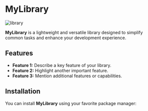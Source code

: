# MyLibrary

![library](https://github.com/NicoleKelsey/WebsiteREADME/assets/127091448/63d3c1d4-7184-4dfe-85bf-ffaa5cf18d76)

**MyLibrary** is
 a lightweight and versatile library designed to simplify common tasks and enhance your development experience.

## Features

- **Feature 1:** Describe a key feature of your library.
- **Feature 2:** Highlight another important feature.
- **Feature 3:** Mention additional features or capabilities.

## Installation

You can install **MyLibrary** using your favorite package manager:




